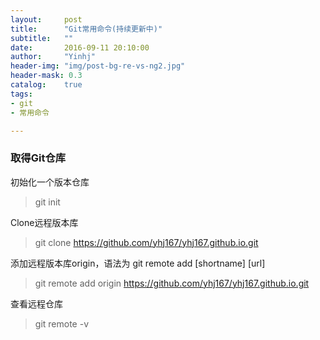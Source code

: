```yaml
---
layout:     post
title:      "Git常用命令(持续更新中)"
subtitle:   ""
date:       2016-09-11 20:10:00
author:     "Yinhj"
header-img: "img/post-bg-re-vs-ng2.jpg"
header-mask: 0.3
catalog:    true
tags:
- git
- 常用命令

---
```


### 取得Git仓库

初始化一个版本仓库

> git init

Clone远程版本库

> git clone https://github.com/yhj167/yhj167.github.io.git

添加远程版本库origin，语法为 git remote add [shortname] [url]

> git remote add origin https://github.com/yhj167/yhj167.github.io.git

查看远程仓库

> git remote -v


